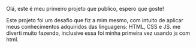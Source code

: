 Olá, este é meu primeiro projeto que publico, espero que goste!

Este projeto foi um desafio que fiz a mim mesmo, com intuito de aplicar meus conhecimentos adquiridos das linguagens: HTML, CSS e JS.
me diverti muito fazendo, inclusive essa foi minha  primeira vez usando js com html.